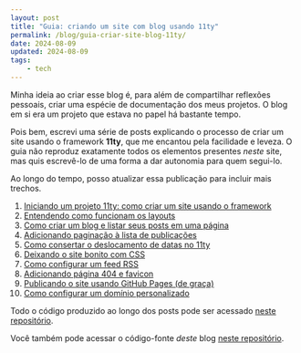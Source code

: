 ```yaml
---
layout: post
title: "Guia: criando um site com blog usando 11ty"
permalink: /blog/guia-criar-site-blog-11ty/
date: 2024-08-09
updated: 2024-08-09
tags: 
    - tech
---
```


Minha ideia ao criar esse blog é, para além de compartilhar reflexões pessoais, criar uma espécie de documentação dos meus projetos. O blog em si era um projeto que estava no papel há bastante tempo. 

Pois bem, escrevi uma série de posts explicando o processo de criar um site usando o framework **11ty**, que me encantou pela facilidade e leveza. O guia não reproduz exatamente todos os elementos presentes *neste* site, mas quis escrevê-lo de uma forma a dar autonomia para quem segui-lo. 

Ao longo do tempo, posso atualizar essa publicação para incluir mais trechos.

1. [Iniciando um projeto 11ty: como criar um site usando o framework](/blog/criando-site-com-11ty/)
2. [Entendendo como funcionam os layouts](/blog/como-usar-layouts-11ty/)
3. [Como criar um blog e listar seus posts em uma página](/blog/como-criar-blog-11ty/)
4. [Adicionando paginação à lista de publicações](/blog/como-adicionar-paginacao-11ty/)
5. [Como consertar o deslocamento de datas no 11ty](/blog/lidando-com-datas-11ty/)
6. [Deixando o site bonito com CSS](/blog/como-adicionar-css-11ty/)
7. [Como configurar um feed RSS](/blog/configurar-feed-rss-11ty/)
8. [Adicionando página 404 e favicon](/blog/adicionar-pagina-404-favicon-11ty/)
9. [Publicando o site usando GitHub Pages (de graça)](/blog/publicar-site-11ty-github-pages/)
10. [Como configurar um domínio personalizado](/blog/como-configurar-dominio-github-pages/)

Todo o código produzido ao longo dos posts pode ser acessado [neste repositório](https://github.com/alessandrofajr/11ty-starter-blog).

Você também pode acessar o código-fonte *deste* blog [neste repositório](https://github.com/alessandrofajr/alessandrofajr.github.io).